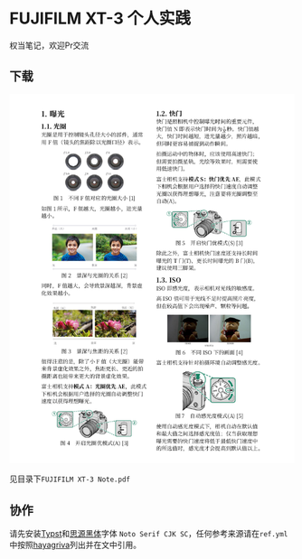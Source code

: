 # FUJIFILM XT-3 个人实践

权当笔记，欢迎Pr交流

## 下载

![](imgs/preview1.png)

见目录下`FUJIFILM XT-3 Note.pdf`

## 协作

请先安装[Typst](https://github.com/typst/typst)和[思源黑体](https://github.com/notofonts/noto-cjk/releases)字体 `Noto Serif CJK SC`，任何参考来源请在`ref.yml`中按照[hayagriva](https://github.com/typst/hayagriva)列出并在文中引用。